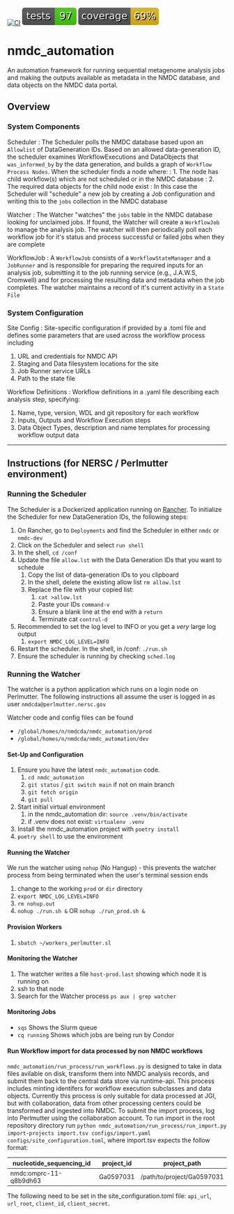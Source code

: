 [![CI](https://github.com/microbiomedata/nmdc_automation/actions/workflows/blt.yml/badge.svg)](https://github.com/microbiomedata/nmdc_automation/actions/workflows/blt.yml)
![Tests](./badges/tests.svg)
![Coverage](./badges/coverage.svg)


<!-- Pytest Coverage Comment:Begin -->
<!-- Pytest Coverage Comment:End -->

# nmdc_automation

An automation framework for running sequential metagenome analysis jobs and making the outputs
available as metadata in the NMDC database, and data objects on the NMDC data portal.

## Overview

### System Components


Scheduler
: The Scheduler polls the NMDC database based upon an `Allowlist` of DataGeneration IDs. Based on an allowed 
data-generation ID, the scheduler examines WorkflowExecutions and DataObjects that `was_informed_by` by the 
data generation, and builds a graph of `Workflow Process Nodes`. When the scheduler finds a node where:
: 1. The node has child workflow(s) which are not scheduled or in the NMDC database
: 2. The required data objects for the child node exist
: In this case the Scheduler will "schedule" a new job by creating a Job configuration and writing this
to the `jobs` collection in the NMDC database

Watcher
: The Watcher "watches" the `jobs` table in the NMDC database looking for unclaimed jobs. If found, the 
Watcher will create a `WorkflowJob` to manage the analysis job.  The watcher will then periodically poll
each workflow job for it's status and process successful or failed jobs when they are complete

WorkflowJob
: A `WorkflowJob` consists of a `WorkflowStateManager` and a `JobRunner` and is responsible for preparing the 
required inputs for an analysis job, submitting it to the job running service (e.g., J.A.W.S, Cromwell) and 
for processing the resulting data and metadata when the job completes.  The watcher maintains a record of it's
current activity in a `State File`

### System Configuration

Site Config
: Site-specific configuration if provided by a .toml file and defines some parameters that are used
across the workflow process including

1. URL and credentials for NMDC API
2. Staging and Data filesystem locations for the site
3. Job Runner service URLs
4. Path to the state file

Workflow Definitions
: Workflow definitions in a .yaml file describing each analysis step, specifying:

1. Name, type, version, WDL and git repository for each workflow
2. Inputs, Outputs and Workflow Execution steps
3. Data Object Types, description and name templates for processing workflow output data

---

## Instructions (for NERSC / Perlmutter environment)


### Running the Scheduler

The Scheduler is a Dockerized application running on [Rancher](https://rancher2.spin.nersc.gov). 
To initialize the Scheduler for new DataGeneration IDs, the following steps:

1. On Rancher, go to `Deployments` and find the Scheduler in either `nmdc` or `nmdc-dev`
2. Click on the Scheduler and select `run shell`
3. In the shell, `cd /conf`
4. Update the file `allow.lst` with the Data Generation IDs that you want to schedule
   1. Copy the list of data-generation IDs to you clipboard
   2. In the shell, delete the existing allow list `rm allow.lst`
   3. Replace the file with your copied list:
      1. `cat >allow.lst`
      2. Paste your IDs `command-v`
      3. Ensure a blank line at the end with a `return` 
      4. Terminate cat `control-d`
5. Recommended to set the log level to INFO or you get a *very* large log output
   1. `export NMDC_LOG_LEVEL=INFO`
6. Restart the scheduler.  In the shell, in /conf:  `./run.sh`
7. Ensure the scheduler is running by checking `sched.log`


### Running the Watcher

The watcher is a python application which runs on a login node on Perlmutter. 
The following instructions all assume the user is logged in as user `nmdcda@perlmutter.nersc.gov`

Watcher code and config files can be found 
- `/global/homes/n/nmdcda/nmdc_automation/prod`
- `/global/homes/n/nmdcda/nmdc_automation/dev`

#### Set-Up and Configuration

1. Ensure you have the latest `nmdc_automation` code.
   1. `cd nmdc_automation`
   2. `git status` / `git switch main` if not on main branch
   3. `git fetch origin`
   4. `git pull`
2. Start initial virtual environment
   1. in the nmdc_automation dir: `source .venv/bin/activate`
   2. if .venv does not exist: `virtualenv .venv`
3. Install the nmdc_automation project with `poetry install`
4. `poetry shell` to use the environment

#### Running the Watcher

We run the watcher using `nohup` (No Hangup) - this prevents the watcher process from being terminated
when the user's terminal session ends

1. change to the working `prod` or `dir` directory
2. `export NMDC_LOG_LEVEL=INFO`
3. `rm nohup.out`
4. `nohup ./run.sh &` OR `nohup ./run_prod.sh &`

#### Provision Workers

1. `sbatch ~/workers_perlmutter.sl`

#### Monitoring the Watcher

1. The watcher writes a file `host-prod.last` showing which node it is running on
2. ssh to that node
3. Search for the Watcher process `ps aux | grep watcher`

#### Monitoring Jobs

- `sqs` Shows the Slurm queue
- `cq running` Shows which jobs are being run by Condor



#### Run Workflow import for data processed by non NMDC workflows
`nmdc_automation/run_process/run_workflows.py` is designed to take in data files avilable on disk, transform them into NMDC analysis records, and submit them back to the central data store via runtime-api. This process includes minting identifers for workflow execution subclasses and data objects. Currently this process is only suitable for data processed at JGI, but with collaboration, data from other processing centers could be transformed and ingested into NMDC. 
To submit the import process, log into Perlmutter using the collaboration account. To run import in the root repository directory run `python nmdc_automation/run_process/run_import.py import-projects import.tsv configs/import.yaml configs/site_configuration.toml`, where import.tsv expects the follow format:


| nucleotide_sequencing_id | project_id | project_path |
|----------|------------|-----------|
|nmdc:omprc-11-q8b9dh63 | Ga0597031  | /path/to/project/Ga0597031 |

The following need to be set in the site_configuration.toml file: `api_url`, `url_root`, `client_id`, `client_secret`.


